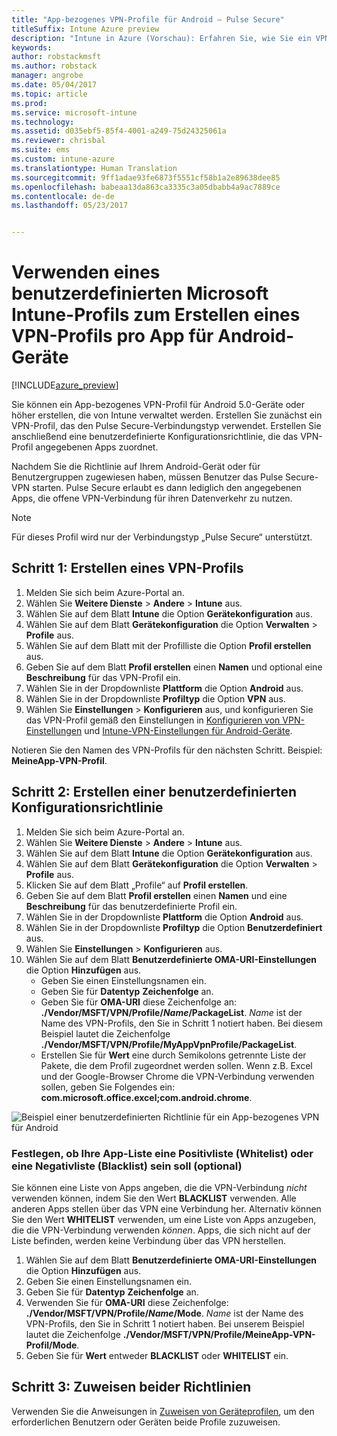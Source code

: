 ```yaml
---
title: "App-bezogenes VPN-Profile für Android – Pulse Secure"
titleSuffix: Intune Azure preview
description: "Intune in Azure (Vorschau): Erfahren Sie, wie Sie ein VPN-Profil pro App für Android-Geräte erstellen, die von Intune verwaltet werden."
keywords: 
author: robstackmsft
ms.author: robstack
manager: angrobe
ms.date: 05/04/2017
ms.topic: article
ms.prod: 
ms.service: microsoft-intune
ms.technology: 
ms.assetid: d035ebf5-85f4-4001-a249-75d24325061a
ms.reviewer: chrisbal
ms.suite: ems
ms.custom: intune-azure
ms.translationtype: Human Translation
ms.sourcegitcommit: 9ff1adae93fe6873f5551cf58b1a2e89638dee85
ms.openlocfilehash: babeaa13da863ca3335c3a05dbabb4a9ac7889ce
ms.contentlocale: de-de
ms.lasthandoff: 05/23/2017


---
```


# <a name="use-a-microsoft-intune-custom-profile-to-create-a-per-app-vpn-profile-for-android-devices"></a>Verwenden eines benutzerdefinierten Microsoft Intune-Profils zum Erstellen eines VPN-Profils pro App für Android-Geräte

[!INCLUDE[azure_preview](./includes/azure_preview.md)]

Sie können ein App-bezogenes VPN-Profil für Android 5.0-Geräte oder höher erstellen, die von Intune verwaltet werden. Erstellen Sie zunächst ein VPN-Profil, das den Pulse Secure-Verbindungstyp verwendet. Erstellen Sie anschließend eine benutzerdefinierte Konfigurationsrichtlinie, die das VPN-Profil angegebenen Apps zuordnet.

Nachdem Sie die Richtlinie auf Ihrem Android-Gerät oder für Benutzergruppen zugewiesen haben, müssen Benutzer das Pulse Secure-VPN starten. Pulse Secure erlaubt es dann lediglich den angegebenen Apps, die offene VPN-Verbindung für ihren Datenverkehr zu nutzen.

> [!NOTE]
>
> Für dieses Profil wird nur der Verbindungstyp „Pulse Secure“ unterstützt.


## <a name="step-1-create-a-vpn-profile"></a>Schritt 1: Erstellen eines VPN-Profils


1. Melden Sie sich beim Azure-Portal an.
2. Wählen Sie **Weitere Dienste** > **Andere** > **Intune** aus.
3. Wählen Sie auf dem Blatt **Intune** die Option **Gerätekonfiguration** aus.
2. Wählen Sie auf dem Blatt **Gerätekonfiguration** die Option **Verwalten** > **Profile** aus.
2. Wählen Sie auf dem Blatt mit der Profilliste die Option **Profil erstellen** aus.
3. Geben Sie auf dem Blatt **Profil erstellen** einen **Namen** und optional eine **Beschreibung** für das VPN-Profil ein.
4. Wählen Sie in der Dropdownliste **Plattform** die Option **Android** aus.
5. Wählen Sie in der Dropdownliste **Profiltyp** die Option **VPN** aus.
3. Wählen Sie **Einstellungen** > **Konfigurieren** aus, und konfigurieren Sie das VPN-Profil gemäß den Einstellungen in [Konfigurieren von VPN-Einstellungen](vpn-settings-configure.md) und [Intune-VPN-Einstellungen für Android-Geräte](vpn-settings-android.md).

Notieren Sie den Namen des VPN-Profils für den nächsten Schritt. Beispiel: **MeineApp-VPN-Profil**.

## <a name="step-2-create-a-custom-configuration-policy"></a>Schritt 2: Erstellen einer benutzerdefinierten Konfigurationsrichtlinie

1. Melden Sie sich beim Azure-Portal an.
2. Wählen Sie **Weitere Dienste** > **Andere** > **Intune** aus.
3. Wählen Sie auf dem Blatt **Intune** die Option **Gerätekonfiguration** aus.
2. Wählen Sie auf dem Blatt **Gerätekonfiguration** die Option **Verwalten** > **Profile** aus.
3. Klicken Sie auf dem Blatt „Profile“ auf **Profil erstellen**.
4. Geben Sie auf dem Blatt **Profil erstellen** einen **Namen** und eine **Beschreibung** für das benutzerdefinierte Profil ein.
5. Wählen Sie in der Dropdownliste **Plattform** die Option **Android** aus.
6. Wählen Sie in der Dropdownliste **Profiltyp** die Option **Benutzerdefiniert** aus.
7. Wählen Sie **Einstellungen** > **Konfigurieren** aus.
3. Wählen Sie auf dem Blatt **Benutzerdefinierte OMA-URI-Einstellungen** die Option **Hinzufügen** aus.
    - Geben Sie einen Einstellungsnamen ein.
    - Geben Sie für **Datentyp** **Zeichenfolge** an.
    - Geben Sie für **OMA-URI** diese Zeichenfolge an: **./Vendor/MSFT/VPN/Profile/*Name*/PackageList**. *Name* ist der Name des VPN-Profils, den Sie in Schritt 1 notiert haben. Bei diesem Beispiel lautet die Zeichenfolge **./Vendor/MSFT/VPN/Profile/MyAppVpnProfile/PackageList**.
    - Erstellen Sie für **Wert** eine durch Semikolons getrennte Liste der Pakete, die dem Profil zugeordnet werden sollen. Wenn z.B. Excel und der Google-Browser Chrome die VPN-Verbindung verwenden sollen, geben Sie Folgendes ein: **com.microsoft.office.excel;com.android.chrome**.

![Beispiel einer benutzerdefinierten Richtlinie für ein App-bezogenes VPN für Android](./media/android_per_app_vpn_oma_uri.png)

### <a name="set-your-app-list-to-blacklist-or-whitelist-optional"></a>Festlegen, ob Ihre App-Liste eine Positivliste (Whitelist) oder eine Negativliste (Blacklist) sein soll (optional)
  Sie können eine Liste von Apps angeben, die die VPN-Verbindung *nicht* verwenden können, indem Sie den Wert **BLACKLIST** verwenden. Alle anderen Apps stellen über das VPN eine Verbindung her.
Alternativ können Sie den Wert **WHITELIST** verwenden, um eine Liste von Apps anzugeben, die die VPN-Verbindung verwenden *können*. Apps, die sich nicht auf der Liste befinden, werden keine Verbindung über das VPN herstellen.
  1.    Wählen Sie auf dem Blatt **Benutzerdefinierte OMA-URI-Einstellungen** die Option **Hinzufügen** aus.
  2.    Geben Sie einen Einstellungsnamen ein.
  3.    Geben Sie für **Datentyp** **Zeichenfolge** an.
  4.    Verwenden Sie für **OMA-URI** diese Zeichenfolge: **./Vendor/MSFT/VPN/Profile/*Name*/Mode**. *Name* ist der Name des VPN-Profils, den Sie in Schritt 1 notiert haben. Bei unserem Beispiel lautet die Zeichenfolge **./Vendor/MSFT/VPN/Profile/MeineApp-VPN-Profil/Mode**.
  5.    Geben Sie für **Wert** entweder **BLACKLIST** oder **WHITELIST** ein.



## <a name="step-3-assign-both-policies"></a>Schritt 3: Zuweisen beider Richtlinien

Verwenden Sie die Anweisungen in [Zuweisen von Geräteprofilen](device-profile-assign.md), um den erforderlichen Benutzern oder Geräten beide Profile zuzuweisen.

